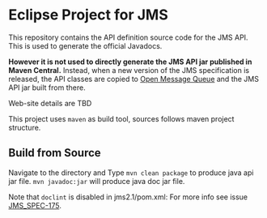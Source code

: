 # Eclipse Project for JMS

This repository contains the API definition source code for the JMS API. This is used  to generate the official Javadocs.

__However it is not used to directly generate the JMS API jar published in Maven Central.__ Instead, when a new version of the JMS specification is released, the API classes are copied to [Open Message Queue](https://projects.eclipse.org/projects/ee4j.openmq) and the JMS API jar built from there.    

Web-site details are TBD

This project uses `maven` as build tool, sources follows maven project structure.


## Build from Source

Navigate to the directory and Type `mvn clean package` to produce java api jar file. `mvn javadoc:jar` will produce java doc jar file.  

Note that `doclint` is disabled in jms2.1/pom.xml: For more info see issue [JMS_SPEC-175](https://github.com/eclipse-ee4j/jms-api/issues/175).
